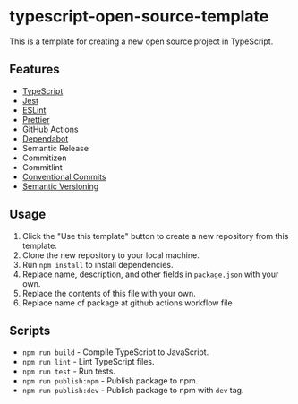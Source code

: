 # typescript-open-source-template

This is a template for creating a new open source project in TypeScript.

## Features
* [TypeScript](https://www.typescriptlang.org/)
* [Jest](https://jestjs.io/)
* [ESLint](https://eslint.org/)
* [Prettier](https://prettier.io/)
* GitHub Actions
* [Dependabot](https://dependabot.com/)
* Semantic Release
* Commitizen
* Commitlint
* [Conventional Commits](https://www.conventionalcommits.org/en/v1.0.0/)
* [Semantic Versioning](https://semver.org/)

## Usage
1. Click the "Use this template" button to create a new repository from this template.
2. Clone the new repository to your local machine.
3. Run `npm install` to install dependencies.
4. Replace name, description, and other fields in `package.json` with your own.
5. Replace the contents of this file with your own.
6. Replace name of package at github actions workflow file

## Scripts
* `npm run build` - Compile TypeScript to JavaScript.
* `npm run lint` - Lint TypeScript files.
* `npm run test` - Run tests.
* `npm run publish:npm` - Publish package to npm.
* `npm run publish:dev` - Publish package to npm with `dev` tag.
